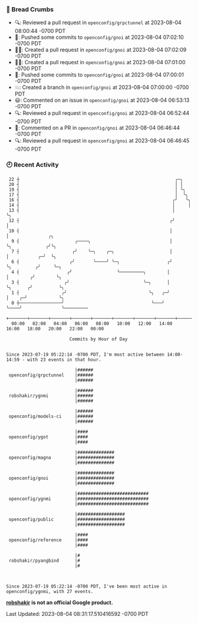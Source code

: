 ### 🍞 Bread Crumbs

 * 🔍: Reviewed a pull request in  `openconfig/grpctunnel` at 2023-08-04 08:00:44 -0700 PDT
 * 🚢: Pushed some commits to `openconfig/gnoi` at 2023-08-04 07:02:10 -0700 PDT
 * ✍🏼: Created a pull request in `openconfig/gnoi` at 2023-08-04 07:02:09 -0700 PDT
 * ✍🏼: Created a pull request in `openconfig/gnoi` at 2023-08-04 07:01:00 -0700 PDT
 * 🚢: Pushed some commits to `openconfig/gnoi` at 2023-08-04 07:00:01 -0700 PDT
 * 💥: Created a branch in `openconfig/gnoi` at 2023-08-04 07:00:00 -0700 PDT
 * 😃: Commented on an issue in `openconfig/gnoi` at 2023-08-04 06:53:13 -0700 PDT
 * 🔍: Reviewed a pull request in  `openconfig/gnoi` at 2023-08-04 06:52:44 -0700 PDT
 * 💬: Commented on a PR in  `openconfig/gnoi` at 2023-08-04 06:46:44 -0700 PDT
 * 🔍: Reviewed a pull request in  `openconfig/gnoi` at 2023-08-04 06:46:45 -0700 PDT

### 🕘 Recent Activity
```
 22 ┼                                                           ╭─╮
 20 ┤                                                           │ │
 19 ┤                                                           │ ╰╮
 17 ┤                                                           │  ╰╮
 16 ┤                                                          ╭╯   ╰╮
 14 ┤                                                          │     │
 13 ┤                                                          │     ╰╮
 12 ┤                                                         ╭╯      │
 10 ┤                                                         │       │               ╭╮
  9 ┤                     ╭────╮                              │       ╰╮             ╭╯╰╮
  7 ┤                    ╭╯    ╰─╮    ╭─╮                     │        │           ╭─╯  ╰╮
  6 ┤                   ╭╯       ╰────╯ ╰─╮                  ╭╯        ╰╮         ╭╯     ╰─╮
  4 ┤                  ╭╯                 ╰─────────╮        │          │        ╭╯        ╰╮
  3 ┤                 ╭╯                            ╰─╮      │          ╰╮      ╭╯          ╰╮
  1 ┤                ╭╯                               ╰╮   ╭─╯           │    ╭─╯            ╰╮
  0 ┼────────────────╯                                 ╰───╯             ╰────╯               ╰─────────
    +───────+───────+───────+───────+───────+───────+───────+───────+───────+───────+───────+───────+────
  00:00   02:00   04:00   06:00   08:00   10:00   12:00   14:00   16:00   18:00   20:00   22:00   00:00   

						Commits by Hour of Day


Since 2023-07-19 05:22:14 -0700 PDT, I'm most active between 14:00-14:59 - with 23 events in that hour.

```



```
                          |######
 openconfig/grpctunnel    |######
                          |######

                          |######
 robshakir/ygnmi          |######
                          |######

                          |######
 openconfig/models-ci     |######
                          |######

                          |####
 openconfig/ygot          |####
                          |####

                          |##############
 openconfig/magna         |##############
                          |##############

                          |##############
 openconfig/gnoi          |##############
                          |##############

                          |###########################
 openconfig/ygnmi         |###########################
                          |###########################

                          |##################
 openconfig/public        |##################
                          |##################

                          |####
 openconfig/reference     |####
                          |####

                          |#
 robshakir/pyangbind      |#
                          |#



Since 2023-07-19 05:22:14 -0700 PDT, I've been most active in openconfig/ygnmi, with 27 events.

```
**[robshakir](mailto:robjs@google.com) is not an official Google product.**  


Last Updated: 2023-08-04 08:31:17.510416592 -0700 PDT
